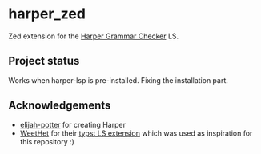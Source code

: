 # harper_zed

Zed extension for the [Harper Grammar Checker](https://github.com/elijah-potter/harper) LS.

## Project status

Works when harper-lsp is pre-installed. Fixing the installation part.

## Acknowledgements

- [elijah-potter](https://github.com/elijah-potter) for creating Harper
- [WeetHet](https://github.com/WeetHet) for their [typst LS extension](https://github.com/WeetHet/typst.zed) which was used as inspiration for this repository :)

